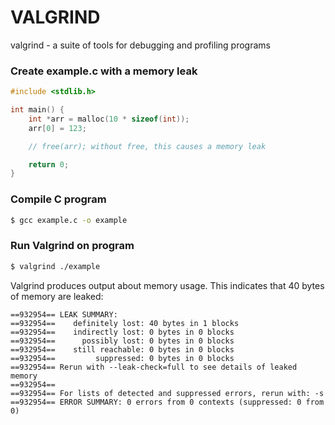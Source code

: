 # VALGRIND

valgrind - a suite of tools for debugging and profiling programs

### Create example.c with a memory leak
```c
#include <stdlib.h>

int main() {
    int *arr = malloc(10 * sizeof(int));
    arr[0] = 123;

    // free(arr); without free, this causes a memory leak

    return 0;
}
```

### Compile C program
```bash
$ gcc example.c -o example
```

### Run Valgrind on program
```bash
$ valgrind ./example
```

Valgrind produces output about memory usage. This indicates that 40 bytes of memory are leaked:
```
==932954== LEAK SUMMARY:
==932954==    definitely lost: 40 bytes in 1 blocks
==932954==    indirectly lost: 0 bytes in 0 blocks
==932954==      possibly lost: 0 bytes in 0 blocks
==932954==    still reachable: 0 bytes in 0 blocks
==932954==         suppressed: 0 bytes in 0 blocks
==932954== Rerun with --leak-check=full to see details of leaked memory
==932954==
==932954== For lists of detected and suppressed errors, rerun with: -s
==932954== ERROR SUMMARY: 0 errors from 0 contexts (suppressed: 0 from 0)
```
